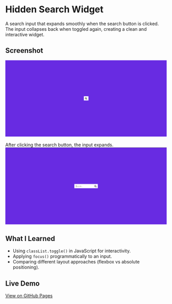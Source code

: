 # Hidden Search Widget

A search input that expands smoothly when the search button is clicked. The input collapses back when toggled again, creating a clean and interactive widget.

## Screenshot

![Hidden Search Widget Screenshot](screenshot1.png)

After clicking the search button, the input expands.
![Hidden Search Widget Screenshot](screenshot2.png)

## What I Learned

- Using `classList.toggle()` in JavaScript for interactivity.
- Applying `focus()` programmatically to an input.
- Comparing different layout approaches (flexbox vs absolute positioning).

## Live Demo

[View on GitHub Pages](https://augusta08.github.io/50-projects-50-days/04-hidden-search-widget)
